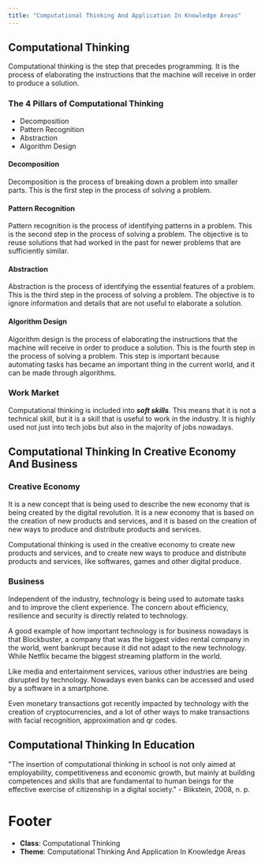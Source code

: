```yaml
---
title: "Computational Thinking And Application In Knowledge Areas"
---
```


## Computational Thinking

Computational thinking is the step that precedes programming. It is the process of elaborating the instructions that the machine will receive in order to produce a solution.

### The 4 Pillars of Computational Thinking

- Decomposition
- Pattern Recognition
- Abstraction
- Algorithm Design

#### Decomposition

Decomposition is the process of breaking down a problem into smaller parts. This is the first step in the process of solving a problem.

#### Pattern Recognition

Pattern recognition is the process of identifying patterns in a problem. This is the second step in the process of solving a problem. The objective is to reuse solutions that had worked in the past for newer problems that are sufficiently similar.

#### Abstraction

Abstraction is the process of identifying the essential features of a problem. This is the third step in the process of solving a problem. The objective is to ignore information and details that are not useful to elaborate a solution.

#### Algorithm Design

Algorithm design is the process of elaborating the instructions that the machine will receive in order to produce a solution. This is the fourth step in the process of solving a problem. This step is important because automating tasks has became an important thing in the current world, and it can be made through algorithms.

### Work Market

Computational thinking is included into ***soft skills***. This means that it is not a technical skill, but it is a skill that is useful to work in the industry. It is highly used not just into tech jobs but also in the majority of jobs nowadays.

## Computational Thinking In Creative Economy And Business

### Creative Economy

It is a new concept that is being used to describe the new economy that is being created by the digital revolution. It is a new economy that is based on the creation of new products and services, and it is based on the creation of new ways to produce and distribute products and services.

Computational thinking is used in the creative economy to create new products and services, and to create new ways to produce and distribute products and services, like softwares, games and other digital produce.

### Business

Independent of the industry, technology is being used to automate tasks and to improve the client experience. The concern about efficiency, resilience and security is directly related to technology.

A good example of how important technology is for business nowadays is that Blockbuster, a company that was the biggest video rental company in the world, went bankrupt because it did not adapt to the new technology. While Netflix became the biggest streaming platform in the world.

Like media and entertainment services, various other industries are being disrupted by technology. Nowadays even banks can be accessed and used by a software in a smartphone.

Even monetary transactions got recently impacted by technology with the creation of cryptocurrencies, and a lot of other ways to make transactions with facial recognition, approximation and qr codes.

## Computational Thinking In Education

"The insertion of computational thinking in school is not only aimed at employability, competitiveness and economic growth, but mainly at building competences and skills that are fundamental to human beings for the effective exercise of citizenship in a digital society." - Blikstein, 2008, n. p.

# Footer

- **Class**: Computational Thinking
- **Theme**: Computational Thinking And Application In Knowledge Areas